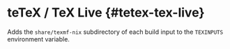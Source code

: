 # teTeX / TeX Live {#tetex-tex-live}

Adds the `share/texmf-nix` subdirectory of each build input to the `TEXINPUTS` environment variable.

